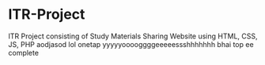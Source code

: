 # ITR-Project
ITR Project consisting of Study Materials Sharing Website using HTML, CSS, JS, PHP aodjasod
lol
onetap
yyyyyooooggggeeeeessshhhhhhh bhai top ee complete








